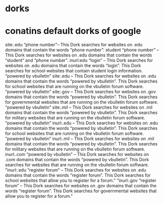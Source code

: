 # dorks

# conatins default dorks of google


site:.edu “phone number”– This Dork searches for websites on .edu domains that contain the words “phone number”. student “phone number” – This Dork searches for websites on .edu domains that contain the words “student” and “phone number”.
inurl:edu “login” – This Dork searches for websites on .edu domains that contain the words “login”. This Dork searches for school websites that contain student login information.
“powered by vbulletin” site:.edu – This Dork searches for websites on .edu domains that contain the words “powered by vbulletin”. This Dork searches for school websites that are running on the vbulletin forum software.
“powered by vbulletin” site:.gov – This Dork searches for websites on .gov domains that contain the words “powered by vbulletin”. This Dork searches for governmental websites that are running on the vbulletin forum software.
“powered by vbulletin” site:.mil – This Dork searches for websites on .mil domains that contain the words “powered by vbulletin”. This Dork searches for military websites that are running on the vbulletin forum software.
“powered by vbulletin” inurl:.edu – This Dork searches for websites on .edu domains that contain the words “powered by vbulletin”. This Dork searches for school websites that are running on the vbulletin forum software.
“powered by vbulletin” inurl:.mil – This Dork searches for websites on .mil domains that contain the words “powered by vbulletin”. This Dork searches for military websites that are running on the vbulletin forum software.
inurl:.com “powered by vbulletin” – This Dork searches for websites on .com domains that contain the words “powered by vbulletin”. This Dork searches for websites that are running on the vbulletin forum software.
"inurl:.edu “register forum” – This Dork searches for websites on .edu domains that contain the words “register forum”. This Dork searches for school websites that allow you to register for a forum."
"inurl:.gov “register forum” – This Dork searches for websites on .gov domains that contain the words “register forum”. This Dork searches for governmental websites that allow you to register for a forum."
